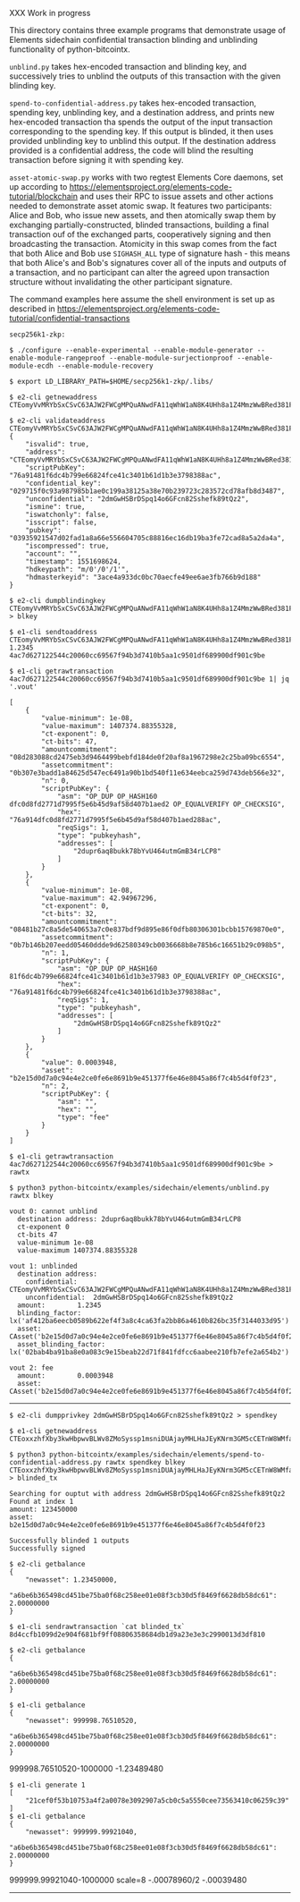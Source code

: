 XXX Work in progress

This directory contains three example programs that demonstrate usage of Elements sidechain confidential transaction blinding and unblinding functionality of python-bitcointx.

`unblind.py` takes hex-encoded transaction and blinding key, and successively tries to unblind the outputs of this transaction with the given blinding key.

`spend-to-confidential-address.py` takes hex-encoded transaction, spending key, unblinding key, and a destination address, and prints new hex-encoded transaction tha spends the output of the input transaction corresponding to the spending key. If this output is blinded, it then uses provided unblinding key to unblind this output. If the destination address provided is a confidential address, the code will blind the resulting transaction before signing it with spending key.

`asset-atomic-swap.py` works with two regtest Elements Core daemons, set up according to https://elementsproject.org/elements-code-tutorial/blockchain and uses their RPC to issue assets and other actions needed to demonstrate asset atomic swap. It features two participants: Alice and Bob, who issue new assets, and then atomically swap them by exchanging partially-constructed, blinded transactions, building a final transaction ouf of the exchanged parts, cooperatively signing and then broadcasting the transaction. Atomicity in this swap comes from the fact that both Alice and Bob use `SIGHASH_ALL` type of signature hash - this means that both Alice's and Bob's signatures cover all of the inputs and outputs of a transaction, and no participant can alter the agreed upon transaction structure without invalidating the other participant signature.

The command examples here assume the shell environment is set up as described in https://elementsproject.org/elements-code-tutorial/confidential-transactions


    secp256k1-zkp:

    $ ./configure --enable-experimental --enable-module-generator --enable-module-rangeproof --enable-module-surjectionproof --enable-module-ecdh --enable-module-recovery

    $ export LD_LIBRARY_PATH=$HOME/secp256k1-zkp/.libs/ 

    $ e2-cli getnewaddress
    CTEomyVvMRYbSxCSvC63AJW2FWCgMPQuANwdFA11qWhW1aN8K4UHh8a1Z4MmzWwBRed381FrF6PyKfUT

    $ e2-cli validateaddress CTEomyVvMRYbSxCSvC63AJW2FWCgMPQuANwdFA11qWhW1aN8K4UHh8a1Z4MmzWwBRed381FrF6PyKfUT
    {
        "isvalid": true,
        "address": "CTEomyVvMRYbSxCSvC63AJW2FWCgMPQuANwdFA11qWhW1aN8K4UHh8a1Z4MmzWwBRed381FrF6PyKfUT",
        "scriptPubKey": "76a91481f6dc4b799e66824fce41c3401b61d1b3e3798388ac",
        "confidential_key": "029715f0c93a987985b1ae0c199a38125a38e70b239723c283572cd78afb8d3487",
        "unconfidential": "2dmGwHSBrDSpq14o6GFcn82Sshefk89tQz2",
        "ismine": true,
        "iswatchonly": false,
        "isscript": false,
        "pubkey": "03935921547d02fad1a8a66e556604705c88816ec16db19ba3fe72cad8a5a2da4a",
        "iscompressed": true,
        "account": "",
        "timestamp": 1551698624,
        "hdkeypath": "m/0'/0'/1'",
        "hdmasterkeyid": "3ace4a933dc0bc70aecfe49ee6ae3fb766b9d188"
    }

    $ e2-cli dumpblindingkey CTEomyVvMRYbSxCSvC63AJW2FWCgMPQuANwdFA11qWhW1aN8K4UHh8a1Z4MmzWwBRed381FrF6PyKfUT > blkey

    $ e1-cli sendtoaddress CTEomyVvMRYbSxCSvC63AJW2FWCgMPQuANwdFA11qWhW1aN8K4UHh8a1Z4MmzWwBRed381FrF6PyKfUT 1.2345
    4ac7d627122544c20060cc69567f94b3d7410b5aa1c9501df689900df901c9be

    $ e1-cli getrawtransaction 4ac7d627122544c20060cc69567f94b3d7410b5aa1c9501df689900df901c9be 1| jq '.vout'

    [
        {
            "value-minimum": 1e-08,
            "value-maximum": 1407374.88355328,
            "ct-exponent": 0,
            "ct-bits": 47,
            "amountcommitment": "08d283088cd2475eb3d9464499bebfd184de0f20af8a1967298e2c25ba09bc6554",
            "assetcommitment": "0b307e3badd1a84625d547ec6491a90b1bd540f11e634eebca259d743deb566e32",
            "n": 0,
            "scriptPubKey": {
                "asm": "OP_DUP OP_HASH160 dfc0d8fd2771d7995f5e6b45d9af58d407b1aed2 OP_EQUALVERIFY OP_CHECKSIG",
                "hex": "76a914dfc0d8fd2771d7995f5e6b45d9af58d407b1aed288ac",
                "reqSigs": 1,
                "type": "pubkeyhash",
                "addresses": [
                    "2dupr6aq8bukk78bYvU464utmGmB34rLCP8"
                ]
            }
        },
        {
            "value-minimum": 1e-08,
            "value-maximum": 42.94967296,
            "ct-exponent": 0,
            "ct-bits": 32,
            "amountcommitment": "08481b27c8a5de540653a7c0e837bdf9d895e86f0dfb80306301bcbb15769870e0",
            "assetcommitment": "0b7b146b207eedd05460ddde9d62580349cb0036668b8e785b6c16651b29c098b5",
            "n": 1,
            "scriptPubKey": {
                "asm": "OP_DUP OP_HASH160 81f6dc4b799e66824fce41c3401b61d1b3e37983 OP_EQUALVERIFY OP_CHECKSIG",
                "hex": "76a91481f6dc4b799e66824fce41c3401b61d1b3e3798388ac",
                "reqSigs": 1,
                "type": "pubkeyhash",
                "addresses": [
                    "2dmGwHSBrDSpq14o6GFcn82Sshefk89tQz2"
                ]
            }
        },
        {
            "value": 0.0003948,
            "asset": "b2e15d0d7a0c94e4e2ce0fe6e8691b9e451377f6e46e8045a86f7c4b5d4f0f23",
            "n": 2,
            "scriptPubKey": {
                "asm": "",
                "hex": "",
                "type": "fee"
            }
        }
    ]

    $ e1-cli getrawtransaction 4ac7d627122544c20060cc69567f94b3d7410b5aa1c9501df689900df901c9be > rawtx

    $ python3 python-bitcointx/examples/sidechain/elements/unblind.py rawtx blkey 

    vout 0: cannot unblind
      destination address: 2dupr6aq8bukk78bYvU464utmGmB34rLCP8
      ct-exponent 0
      ct-bits 47
      value-minimum 1e-08
      value-maximum 1407374.88355328

    vout 1: unblinded
      destination address:
        confidential:	 CTEomyVvMRYbSxCSvC63AJW2FWCgMPQuANwdFA11qWhW1aN8K4UHh8a1Z4MmzWwBRed381FrF6PyKfUT
        unconfidential:	 2dmGwHSBrDSpq14o6GFcn82Sshefk89tQz2
      amount:		 1.2345
      blinding_factor:	 lx('af412ba6eecb0589b622ef4f3a8c4ca63fa2bb86a4610b826bc35f3144033d95')
      asset:		 CAsset('b2e15d0d7a0c94e4e2ce0fe6e8691b9e451377f6e46e8045a86f7c4b5d4f0f23')
      asset_blinding_factor: lx('02bab4ba91ba8e0a083c9e15beab22d71f841fdfcc6aabee210fb7efe2a654b2')

    vout 2: fee
      amount:		 0.0003948
      asset:		 CAsset('b2e15d0d7a0c94e4e2ce0fe6e8691b9e451377f6e46e8045a86f7c4b5d4f0f23')

-----

    $ e2-cli dumpprivkey 2dmGwHSBrDSpq14o6GFcn82Sshefk89tQz2 > spendkey

    $ e1-cli getnewaddress
    CTEoxxzhfXby3kwHbpwvBLWv8ZMoSyssp1msniDUAjayMHLHaJEyKNrm3GM5cCETnW8WMfaFvFypj6oh

    $ python3 python-bitcointx/examples/sidechain/elements/spend-to-confidential-address.py rawtx spendkey blkey CTEoxxzhfXby3kwHbpwvBLWv8ZMoSyssp1msniDUAjayMHLHaJEyKNrm3GM5cCETnW8WMfaFvFypj6oh > blinded_tx

    Searching for ouptut with address 2dmGwHSBrDSpq14o6GFcn82Sshefk89tQz2
    Found at index 1
    amount: 123450000
    asset:  b2e15d0d7a0c94e4e2ce0fe6e8691b9e451377f6e46e8045a86f7c4b5d4f0f23

    Successfully blinded 1 outputs
    Successfully signed

    $ e2-cli getbalance
    {
        "newasset": 1.23450000,
        "a6be6b365498cd451be75ba0f68c258ee01e08f3cb30d5f8469f6628db58dc61": 2.00000000
    }

    $ e1-cli sendrawtransaction `cat blinded_tx`
    8d4ccfb1099d2e904f681bf9ff08806358684db1d9a23e3e3c2990013d3df810

    $ e2-cli getbalance
    {
        "a6be6b365498cd451be75ba0f68c258ee01e08f3cb30d5f8469f6628db58dc61": 2.00000000
    }

    $ e1-cli getbalance
    {
        "newasset": 999998.76510520,
        "a6be6b365498cd451be75ba0f68c258ee01e08f3cb30d5f8469f6628db58dc61": 2.00000000
    }

999998.76510520-1000000
-1.23489480

    $ e1-cli generate 1
    [
        "21cef0f53b10753a4f2a0078e3092907a5cb0c5a5550cee73563410c06259c39"
    ]
    $ e1-cli getbalance
    {
        "newasset": 999999.99921040,
        "a6be6b365498cd451be75ba0f68c258ee01e08f3cb30d5f8469f6628db58dc61": 2.00000000
    }

999999.99921040-1000000
scale=8
-.00078960/2
-.00039480
    
-----
